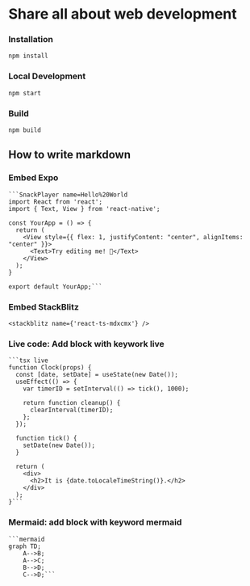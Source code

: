 # Share all about web development

### Installation

```
npm install
```

### Local Development

```
npm start
```

### Build

```
npm build
```

## How to write markdown

### Embed Expo

````
```SnackPlayer name=Hello%20World
import React from 'react';
import { Text, View } from 'react-native';

const YourApp = () => {
  return (
    <View style={{ flex: 1, justifyContent: "center", alignItems: "center" }}>
      <Text>Try editing me! 🎉</Text>
    </View>
  );
}

export default YourApp;```

````

### Embed StackBlitz

```
<stackblitz name={'react-ts-mdxcmx'} />
```

### Live code: Add block with keywork live

````
```tsx live
function Clock(props) {
  const [date, setDate] = useState(new Date());
  useEffect(() => {
    var timerID = setInterval(() => tick(), 1000);

    return function cleanup() {
      clearInterval(timerID);
    };
  });

  function tick() {
    setDate(new Date());
  }

  return (
    <div>
      <h2>It is {date.toLocaleTimeString()}.</h2>
    </div>
  );
}```
````

### Mermaid: add block with keyword mermaid

````
```mermaid
graph TD;
    A-->B;
    A-->C;
    B-->D;
    C-->D;```
````
